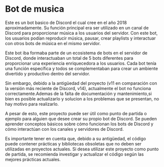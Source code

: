 # Bot de musica

Este es un bot basico de Discord el cual cree en el año 2018 aproximadamente. Su función principal era ser utilizado en un canal de Discord para proporcionar música a los usuarios del servidor. Con este bot, los usuarios podían reproducir música, pausar, crear playlists y interactuar con otros bots de música en el mismo servidor.

Este bot iba formaba parte de un ecosistema de bots en el servidor de Discord, donde interactuaban un total de 5 bots diferentes para proporcionar una experiencia enriquecedora a los usuarios. Cada bot tenía una función específica y todos se complementaban para crear un ambiente divertido y productivo dentro del servidor.

Sin embargo, debido a la antigüedad del proyecto (v11 en comparación con la versión más reciente de Discord, v14), actualmente el bot no funciona correctamente.Ademas de la falta de documentación y mantenimiento,si bien es posible actualizarlo y solucion a los problemas que se presentan, no hay motivo para realizarlo.

A pesar de esto, este proyecto puede ser útil como punto de partida o ejemplo para alguien que desee crear su propio bot de Discord. Se pueden aprender conceptos básicos sobre cómo funcionan los bots de Discord y cómo interactúan con los canales y servidores de Discord.

Es importante tener en cuenta que, debido a su antigüedad, el código puede contener prácticas y bibliotecas obsoletas que no deben ser utilizadas en proyectos actuales. Si desea utilizar este proyecto como punto de partida, se recomienda investigar y actualizar el código según las mejores prácticas actuales.
